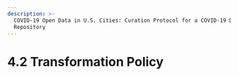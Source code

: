 ```yaml
---
description: >-
  COVID-19 Open Data in U.S. Cities: Curation Protocol for a COVID-19 Data
  Repository
---
```


# 4.2 Transformation Policy

